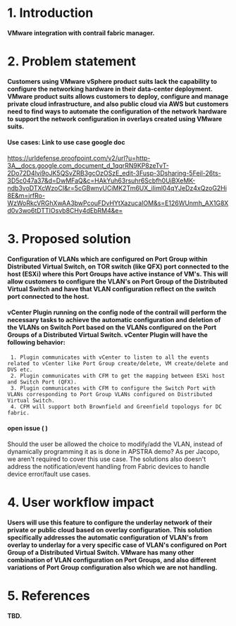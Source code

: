 # 1. Introduction
#### VMware integration with contrail fabric manager.

# 2. Problem statement

#### Customers using VMware vSphere product suits lack the capability to configure the networking hardware in their data-center deployment. VMware product suits allows customers to deploy, configure and manage private cloud infrastructure, and also public cloud via AWS but customers need to find ways to automate the configuration of the network hardware to support the network configuration in overlays created using VMware suits.

#### Use cases: Link to use case google doc

https://urldefense.proofpoint.com/v2/url?u=http-3A__docs.google.com_document_d_1qqrRN9KP8zeTvT-2Do72D4lvi9oJK5QSvZRB3gcOzOSzE_edit-3Fusp-3Dsharing-5Feil-26ts-3D5c047a37&d=DwMFaQ&c=HAkYuh63rsuhr6Scbfh0UjBXeMK-ndb3voDTXcWzoCI&r=5cGBwnyUCiMK2Tm6UX_iIiml04qYJeDz4xQzoG2Hi8E&m=jrfRo-WzWoRkcVRGhXwAA3bwPcouFDvHYtXazucaIOM&s=E126WUnmh_AX1G8Xd0v3wo6tDTTIOsvb8CHy4dEbRM4&e=

# 3. Proposed solution
#### Configuration of VLANs which are configured on Port Group within Distributed Virtual Switch, on TOR switch (like QFX) port connected to the host (ESXi) where this Port Groups have active instance of VM's. This will allow customers to configure the VLAN's on Port Group of the Distributed Virtual Switch and have that VLAN configuration reflect on the switch port connected to the host.  
#### vCenter Plugin running on the config node of the contrail will perform the necessary tasks to achieve the automatic configuration and deletion of the VLANs on Switch Port based on the VLANs configured on the Port Groups of a Distributed Virtual Switch. vCenter Plugin will have the following behavior:
     1. Plugin communicates with vCenter to listen to all the events related to vCenter like Port Group create/delete, VM create/delete and DVS etc.
     2. Plugin communicates with CFM to get the mapping between ESXi host and Switch Port (QFX).
     3. Plugin communicates with CFM to configure the Switch Port with VLANs corresponding to Port Group VLANs configured on Distributed Virtual Switch. 
     4. CFM will support both Brownfield and Greenfield topologys for DC fabric.
#### open issue ( )
Should the user be allowed the choice to modify/add the VLAN, instead of dynamically programming it as is done in APSTRA demo? As per Jacopo, we aren't required to cover this use case.
The solutions also doesn't address the notification/event handling from Fabric devices to handle device error/fault use cases.

# 4. User workflow impact
#### Users will use this feature to configure the underlay network of their private or public cloud based on overlay configuration. This solution specifically addresses the automatic configuration of VLAN's from overlay to underlay for a very specific case of VLAN's configured on Port Group of a Distributed Virtual Switch. VMware has many other combination of VLAN configuration on Port Groups, and also different variations of Port Group configuration also which we are not handling.

# 5. References
#### TBD.
